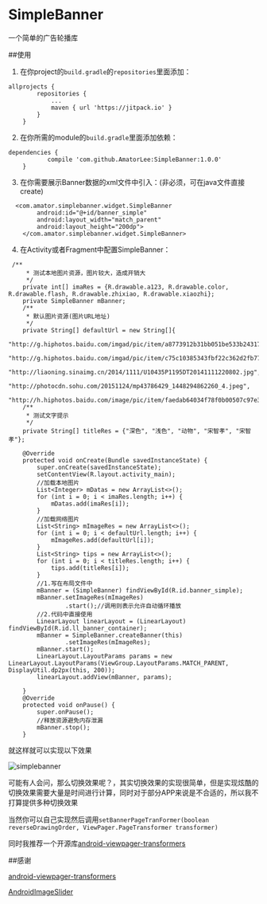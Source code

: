 # SimpleBanner
一个简单的广告轮播库

##使用
1.  在你project的```build.gradle```的```repositories```里面添加：
```
allprojects {
		repositories {
			...
			maven { url 'https://jitpack.io' }
		}
	}
```
	
2. 在你所需的module的```build.gradle```里面添加依赖：
```
dependencies {
	       compile 'com.github.AmatorLee:SimpleBanner:1.0.0'
	}
```

3. 在你需要展示Banner数据的xml文件中引入：(非必须，可在java文件直接create)
```  
  <com.amator.simplebanner.widget.SimpleBanner
        android:id="@+id/banner_simple"
        android:layout_width="match_parent"
        android:layout_height="200dp">
    </com.amator.simplebanner.widget.SimpleBanner>
```

4. 在Activity或者Fragment中配置SimpleBanner：
```
 /**
     * 测试本地图片资源，图片较大，造成开销大
     */
    private int[] imaRes = {R.drawable.a123, R.drawable.color, R.drawable.flash, R.drawable.zhixiao, R.drawable.xiaozhi};
    private SimpleBanner mBanner;
    /**
     * 默认图片资源(图片URL地址)
     */
    private String[] defaultUrl = new String[]{
            "http://g.hiphotos.baidu.com/imgad/pic/item/a8773912b31bb051be533b24317adab44aede043.jpg",
            "http://g.hiphotos.baidu.com/imgad/pic/item/c75c10385343fbf22c362d2fb77eca8065388fa0.jpg",
            "http://liaoning.sinaimg.cn/2014/1111/U10435P1195DT20141111220802.jpg",
            "http://photocdn.sohu.com/20151124/mp43786429_1448294862260_4.jpeg",
            "http://h.hiphotos.baidu.com/image/pic/item/faedab64034f78f0b00507c97e310a55b3191cf9.jpg"};
    /**
     * 测试文字提示
     */
    private String[] titleRes = {"深色", "浅色", "动物", "宋智孝", "宋智孝"};

    @Override
    protected void onCreate(Bundle savedInstanceState) {
        super.onCreate(savedInstanceState);
        setContentView(R.layout.activity_main);
        //加载本地图片
        List<Integer> mDatas = new ArrayList<>();
        for (int i = 0; i < imaRes.length; i++) {
            mDatas.add(imaRes[i]);
        }
        //加载网络图片
        List<String> mImageRes = new ArrayList<>();
        for (int i = 0; i < defaultUrl.length; i++) {
            mImageRes.add(defaultUrl[i]);
        }
        List<String> tips = new ArrayList<>();
        for (int i = 0; i < titleRes.length; i++) {
            tips.add(titleRes[i]);
        }
        //1.写在布局文件中
        mBanner = (SimpleBanner) findViewById(R.id.banner_simple);
        mBanner.setImageRes(mImageRes)
                .start();//调用则表示允许自动循环播放
        //2.代码中直接使用
        LinearLayout linearLayout = (LinearLayout) findViewById(R.id.ll_banner_container);
        mBanner = SimpleBanner.createBanner(this)
                .setImageRes(mImageRes);
        mBanner.start();
        LinearLayout.LayoutParams params = new LinearLayout.LayoutParams(ViewGroup.LayoutParams.MATCH_PARENT, DisplayUtil.dp2px(this, 200));
        linearLayout.addView(mBanner, params);

    }
    @Override
    protected void onPause() {
        super.onPause();
        //释放资源避免内存泄漏
        mBanner.stop();
    }
```

就这样就可以实现以下效果

![simplebanner](http://upload-images.jianshu.io/upload_images/2605454-0fedbe57178ce488.gif?imageMogr2/auto-orient/strip)

可能有人会问，那么切换效果呢？，其实切换效果的实现很简单，但是实现炫酷的切换效果需要大量是时间进行计算，同时对于部分APP来说是不合适的，所以我不打算提供多种切换效果

当然你可以自己实现然后调用```setBannerPageTranFormer(boolean reverseDrawingOrder, ViewPager.PageTransformer transformer)```

同时我推荐一个开源库[android-viewpager-transformers](https://github.com/geftimov/android-viewpager-transformers)

##感谢

[android-viewpager-transformers](https://github.com/geftimov/android-viewpager-transformers)

[AndroidImageSlider](https://github.com/daimajia/AndroidImageSlider)

